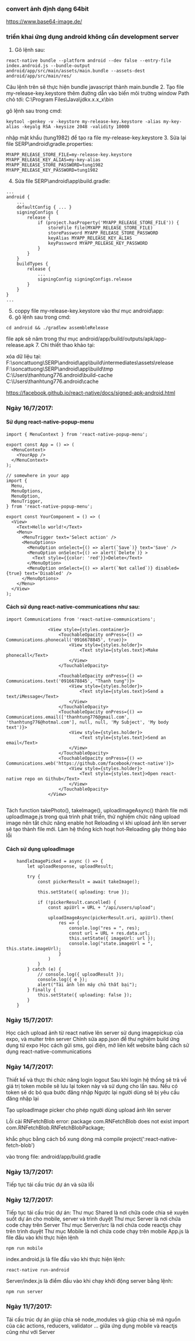 ### convert ảnh định dạng 64bit ###
https://www.base64-image.de/

### triển khai ứng dụng android không cần development server ###
1. Gõ lệnh sau:
```
react-native bundle --platform android --dev false --entry-file index.android.js --bundle-output android/app/src/main/assets/main.bundle --assets-dest android/app/src/main/res/
```
Câu lệnh trên sẽ thực hiện bundle javascript thành main.bundle
2. Tạo file my-release-key.keystore
thêm đường dẫn vào biến môi trường window Path chỏ tới: C:\Program Files\Java\jdkx.x.x_x\bin

gõ lệnh sau trong cmd:

```
keytool -genkey -v -keystore my-release-key.keystore -alias my-key-alias -keyalg RSA -keysize 2048 -validity 10000
```

nhập mật khẩu (tung1982) để tạo ra file my-release-key.keystore
3. Sửa lại file SERP\android\gradle.properties:
```
MYAPP_RELEASE_STORE_FILE=my-release-key.keystore
MYAPP_RELEASE_KEY_ALIAS=my-key-alias
MYAPP_RELEASE_STORE_PASSWORD=tung1982
MYAPP_RELEASE_KEY_PASSWORD=tung1982
```
4. Sửa file SERP\android\app\build.gradle:
```
...
android {
    ...
    defaultConfig { ... }
    signingConfigs {
        release {
            if (project.hasProperty('MYAPP_RELEASE_STORE_FILE')) {
                storeFile file(MYAPP_RELEASE_STORE_FILE)
                storePassword MYAPP_RELEASE_STORE_PASSWORD
                keyAlias MYAPP_RELEASE_KEY_ALIAS
                keyPassword MYAPP_RELEASE_KEY_PASSWORD
            }
        }
    }
    buildTypes {
        release {
            ...
            signingConfig signingConfigs.release
        }
    }
}
...
```
5. coppy file my-release-key.keystore vào thư mục android\app:
6. gõ lệnh sau trong cmd: 
```
cd android && ./gradlew assembleRelease
```
file apk sẽ năm trong thư mục android/app/build/outputs/apk/app-release.apk
7. Chi thiết thao khảo tại:


xóa dữ liệu tại:
F:\soncattuong\SERP\android\app\build\intermediates\assets\release
F:\soncattuong\SERP\android\app\build\tmp
C:\Users\thanhtung776\.android\build-cache
C:\Users\thanhtung776\.android\cache

https://facebook.github.io/react-native/docs/signed-apk-android.html


###     Ngày 16/7/2017: ###
#### Sử dụng react-native-popup-menu ####
```
import { MenuContext } from 'react-native-popup-menu';

export const App = () => (
  <MenuContext>
    <YourApp />
  </MenuContext>
);

// somewhere in your app
import {
  Menu,
  MenuOptions,
  MenuOption,
  MenuTrigger,
} from 'react-native-popup-menu';

export const YourComponent = () => (
  <View>
    <Text>Hello world!</Text>
    <Menu>
      <MenuTrigger text='Select action' />
      <MenuOptions>
        <MenuOption onSelect={() => alert(`Save`)} text='Save' />
        <MenuOption onSelect={() => alert(`Delete`)} >
          <Text style={{color: 'red'}}>Delete</Text>
        </MenuOption>
        <MenuOption onSelect={() => alert(`Not called`)} disabled={true} text='Disabled' />
      </MenuOptions>
    </Menu>
  </View>
);
```
#### Cách sử dụng react-native-communications  như sau: ####
```
import Communications from 'react-native-communications';

                <View style={styles.container}>
                    <TouchableOpacity onPress={() => Communications.phonecall('0916678845', true)}>
                        <View style={styles.holder}>
                            <Text style={styles.text}>Make phonecall</Text>
                        </View>
                    </TouchableOpacity>

                    <TouchableOpacity onPress={() => Communications.text('0916678845', "Thanh tung")}>
                        <View style={styles.holder}>
                            <Text style={styles.text}>Send a text/iMessage</Text>
                        </View>
                    </TouchableOpacity>
                    <TouchableOpacity onPress={() => Communications.email(['thanhtung776@gmail.com', 'thanhtung776@hotmal.com'], null, null, 'My Subject', 'My body text')}>
                        <View style={styles.holder}>
                            <Text style={styles.text}>Send an email</Text>
                        </View>
                    </TouchableOpacity>
                    <TouchableOpacity onPress={() => Communications.web('https://github.com/facebook/react-native')}>
                        <View style={styles.holder}>
                            <Text style={styles.text}>Open react-native repo on Github</Text>
                        </View>
                    </TouchableOpacity>
                </View>


```

Tách function takePhoto(), takeImage(), uploadImageAsync() thành file mới uploadImage.js
trong quá trình phát triển, thử nghiệm chức năng upload image nên tắt chức năng enable hot Reloading
vì khi upload ảnh lên server sẽ tạo thành file mới. Làm hệ thống kích hoạt hot-Reloading gây thông báo lỗi

#### Cách sử dụng uploadImage  ####
```
    handleImagePicked = async () => {
        let uploadResponse, uploadResult;
        
        try {
            const pickerResult = await takeImage();

            this.setState({ uploading: true });

            if (!pickerResult.cancelled) {
                const apiUrl = URL + "/api/users/upload";
                
                uploadImageAsync(pickerResult.uri, apiUrl).then(
                    res => {
                        console.log("res = ", res);
                        const url = URL + res.data.url;
                        this.setState({ imageUrl: url });
                        console.log("state.imageUrl = ", this.state.imageUrl);
                    }
                )
            }
        } catch (e) {
            // console.log({ uploadResult });
            console.log({ e });
            alert("Tải ảnh lên máy chủ thất bại");
        } finally {
            this.setState({ uploading: false });
        }
    }
```
###     Ngày 15/7/2017: ###
Học cách upload ảnh từ react native lên server sử dụng imagepickup của expo, và multer trên server
Chỉnh sửa app.json để thư nghiệm build ứng dụng từ expo
Học cách gửi sms, gọi điện, mở liên kết website bằng cách sử dụng react-native-communications
###     Ngày 14/7/2017: ###
Thiết kế và thực thi chức năng login logout
Sau khi login hệ thống sẽ trả về giá trị token
mobile sẽ lưu lại token này và sử dụng cho lần sau. Nếu có token sẽ dc bỏ qua bước đăng nhập
Ngược lại người dùng sẽ bị yêu cầu đăng nhập lại

Tạo uploadImage picker cho phép người dùng upload ảnh lên server

Lỗi cài RNFetchBlob
error: package com.RNFetchBlob does not exist
import com.RNFetchBlob.RNFetchBlobPackage;

khắc phục bằng cách bổ xung dòng mã 
compile project(':react-native-fetch-blob')

vào trong file: android/app/build.gradle
###     Ngày 13/7/2017: ###
Tiếp tục tái cấu trúc dự án và sửa lỗi
###     Ngày 12/7/2017: ###
Tiếp tục tái cấu trúc dự án:
Thư mục Shared là nơi chữa code chia sẻ xuyên suốt dự án cho mobile, server và trình duyệt
Thư mục Server là nơi chứa code chạy trên Server
Thư mục Server/src là nơi chứa code reactjs chạy trên trình duyệt
Thư mục Mobile là nơi chứa code chạy trên mobile
App.js là file đầu vào khi thực hiện lệnh 
```
npm run mobile
```
index.android.js là file đầu vào khi thực hiện lệnh:
```
react-native run-android
```
Server/index.js là điểm đầu vào khi chạy khởi động server bằng lệnh:
```
npm run server
```

###     Ngày 11/7/2017:     ###
Tái cấu trúc dự án giúp chia sẻ node_modules và giúp chia sẻ mã nguồn của các actions, reducers, validator ... giữa ứng dụng mobile và reactjs cũng như với Server
